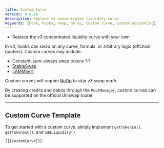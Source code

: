 ```yaml
---
title: Custom Curve
version: 0.8.20
description: Replace v3 concentrated liquidity curve
keywords: [hook, hooks, noop, no-op, custom curve, custom accounting]
---
```


- Replace the v3 concentrated liquidity curve with your own

In v4, hooks can swap on any curve, formula, or arbitrary logic (offchain quoters). Custom curves may include:

* Constant-sum: always swap tokens 1:1
* [StableSwap](https://docs.curve.fi/pdf/stableswap-paper.pdf)
* [LAMMbert](https://github.com/euler-mab/LAMMbert/blob/main/LAMMbert.pdf)

Custom curves will require [NoOp](https://www.v4-by-example.org/hooks/no-op) to *skip v3 swap math*

By creating credits and debits through the `PoolManager`, custom curves can be supported on the official Uniswap router

---

## Custom Curve Template

To get started with a custom curve, simply implement `getTokenIn()`, `getTokenOut()`, and `addLiquidity()`

```solidity
{{{CustomCurve}}}
```
